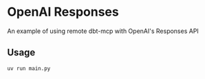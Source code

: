 # OpenAI Responses

An example of using remote dbt-mcp with OpenAI's Responses API

## Usage

`uv run main.py`
